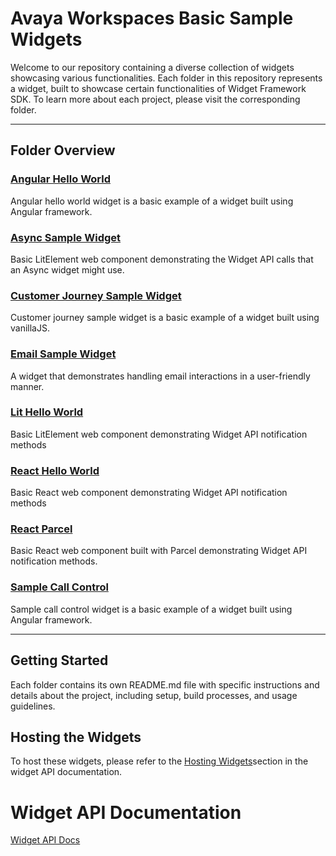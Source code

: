 # Avaya Workspaces Basic Sample Widgets

Welcome to our repository containing a diverse collection of widgets showcasing various functionalities. Each folder in this repository represents a widget, built to showcase certain functionalities of Widget Framework SDK. To learn more about each project, please visit the corresponding folder.

---

## Folder Overview

### [Angular Hello World](./angular-hello-world)
Angular hello world widget is a basic example of a widget built using Angular framework.  

### [Async Sample Widget](./async-sample-widget)
Basic LitElement web component demonstrating the Widget API calls that an Async widget might use. 

### [Customer Journey Sample Widget](./customer-journey-sample-widget)
Customer journey sample widget is a basic example of a widget built using vanillaJS.

### [Email Sample Widget](./email-sample-widget)
A widget that demonstrates handling email interactions in a user-friendly manner.

### [Lit Hello World](./lit-hello-world)
Basic LitElement web component demonstrating Widget API notification methods

### [React Hello World](./react-hello-world)
Basic React web component demonstrating Widget API notification methods

### [React Parcel](./react-parcel)
Basic React web component built with Parcel demonstrating Widget API notification methods.

### [Sample Call Control](./sample-call-control)
Sample call control widget is a basic example of a widget built using Angular framework. 

---

## Getting Started

Each folder contains its own README.md file with specific instructions and details about the project, including setup, build processes, and usage guidelines.

## Hosting the Widgets

To host these widgets, please refer to the [Hosting Widgets](https://documentation.workspaces.avayacloud.com/widget-framework/docs/api-reference/tools-and-config/hosting-widget)section in the widget API documentation.

# Widget API Documentation

[Widget API Docs](https://documentation.workspaces.avayacloud.com/widget-framework/docs/api-reference/introduction)

